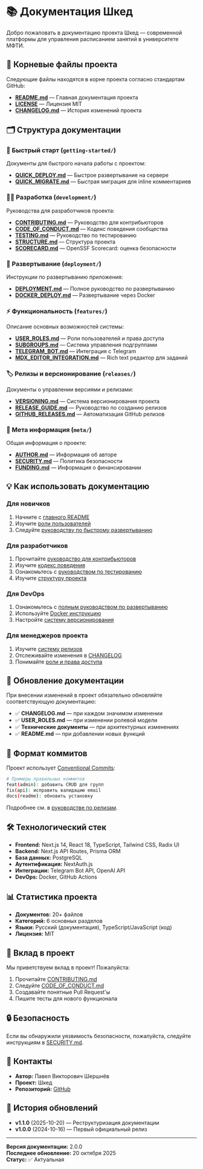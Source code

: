 # 📚 Документация Шкед

Добро пожаловать в документацию проекта Шкед — современной платформы для управления расписанием занятий в университете МФТИ.

## 📖 Корневые файлы проекта

Следующие файлы находятся в корне проекта согласно стандартам GitHub:

- [**README.md**](../readme.md) — Главная документация проекта
- [**LICENSE**](../LICENSE) — Лицензия MIT
- [**CHANGELOG.md**](../CHANGELOG.md) — История изменений проекта

## 🗂️ Структура документации

### 🚀 Быстрый старт (`getting-started/`)

Документы для быстрого начала работы с проектом:

- [**QUICK_DEPLOY.md**](getting-started/QUICK_DEPLOY.md) — Быстрое развертывание на сервере
- [**QUICK_MIGRATE.md**](getting-started/QUICK_MIGRATE.md) — Быстрая миграция для inline комментариев

### 👨‍💻 Разработка (`development/`)

Руководства для разработчиков проекта:

- [**CONTRIBUTING.md**](development/CONTRIBUTING.md) — Руководство для контрибьюторов
- [**CODE_OF_CONDUCT.md**](development/CODE_OF_CONDUCT.md) — Кодекс поведения сообщества
- [**TESTING.md**](development/TESTING.md) — Руководство по тестированию
- [**STRUCTURE.md**](development/STRUCTURE.md) — Структура проекта
- [**SCORECARD.md**](development/SCORECARD.md) — OpenSSF Scorecard: оценка безопасности

### 🚢 Развертывание (`deployment/`)

Инструкции по развертыванию приложения:

- [**DEPLOYMENT.md**](deployment/DEPLOYMENT.md) — Полное руководство по развертыванию
- [**DOCKER_DEPLOY.md**](deployment/DOCKER_DEPLOY.md) — Развертывание через Docker

### ⚡ Функциональность (`features/`)

Описание основных возможностей системы:

- [**USER_ROLES.md**](features/USER_ROLES.md) — Роли пользователей и права доступа
- [**SUBGROUPS.md**](features/SUBGROUPS.md) — Система управления подгруппами
- [**TELEGRAM_BOT.md**](features/TELEGRAM_BOT.md) — Интеграция с Telegram
- [**MDX_EDITOR_INTEGRATION.md**](features/MDX_EDITOR_INTEGRATION.md) — Rich text редактор для заданий

### 🏷️ Релизы и версионирование (`releases/`)

Документы о управлении версиями и релизами:

- [**VERSIONING.md**](releases/VERSIONING.md) — Система версионирования проекта
- [**RELEASE_GUIDE.md**](releases/RELEASE_GUIDE.md) — Руководство по созданию релизов
- [**GITHUB_RELEASES.md**](releases/GITHUB_RELEASES.md) — Автоматизация GitHub релизов

### 📄 Мета информация (`meta/`)

Общая информация о проекте:

- [**AUTHOR.md**](meta/AUTHOR.md) — Информация об авторе
- [**SECURITY.md**](meta/SECURITY.md) — Политика безопасности
- [**FUNDING.md**](meta/FUNDING.md) — Информация о финансировании

## 💡 Как использовать документацию

### Для новичков
1. Начните с [главного README](../readme.md)
2. Изучите [роли пользователей](features/USER_ROLES.md)
3. Следуйте [руководству по быстрому развертыванию](getting-started/QUICK_DEPLOY.md)

### Для разработчиков
1. Прочитайте [руководство для контрибьюторов](development/CONTRIBUTING.md)
2. Изучите [кодекс поведения](development/CODE_OF_CONDUCT.md)
3. Ознакомьтесь с [руководством по тестированию](development/TESTING.md)
4. Изучите [структуру проекта](development/STRUCTURE.md)

### Для DevOps
1. Ознакомьтесь с [полным руководством по развертыванию](deployment/DEPLOYMENT.md)
2. Используйте [Docker инструкцию](deployment/DOCKER_DEPLOY.md)
3. Настройте [систему версионирования](releases/VERSIONING.md)

### Для менеджеров проекта
1. Изучите [систему релизов](releases/GITHUB_RELEASES.md)
2. Отслеживайте изменения в [CHANGELOG](../CHANGELOG.md)
3. Понимайте [роли и права доступа](features/USER_ROLES.md)

## 🔄 Обновление документации

При внесении изменений в проект обязательно обновляйте соответствующую документацию:

- ✅ **CHANGELOG.md** — при каждом значимом изменении
- ✅ **USER_ROLES.md** — при изменении ролевой модели
- ✅ **Технические документы** — при архитектурных изменениях
- ✅ **README.md** — при добавлении новых функций

## 📝 Формат коммитов

Проект использует [Conventional Commits](https://www.conventionalcommits.org/):

```bash
# Примеры правильных коммитов
feat(admin): добавить CRUD для групп
fix(api): исправить валидацию email
docs(readme): обновить установку
```

Подробнее см. в [руководстве по релизам](releases/RELEASE_GUIDE.md).

## 🛠️ Технологический стек

- **Frontend:** Next.js 14, React 18, TypeScript, Tailwind CSS, Radix UI
- **Backend:** Next.js API Routes, Prisma ORM
- **База данных:** PostgreSQL
- **Аутентификация:** NextAuth.js
- **Интеграции:** Telegram Bot API, OpenAI API
- **DevOps:** Docker, GitHub Actions

## 📊 Статистика проекта

- **Документов:** 20+ файлов
- **Категорий:** 6 основных разделов
- **Языки:** Русский (документация), TypeScript/JavaScript (код)
- **Лицензия:** MIT

## 🤝 Вклад в проект

Мы приветствуем вклад в проект! Пожалуйста:

1. Прочитайте [CONTRIBUTING.md](development/CONTRIBUTING.md)
2. Следуйте [CODE_OF_CONDUCT.md](development/CODE_OF_CONDUCT.md)
3. Создавайте понятные Pull Request'ы
4. Пишите тесты для нового функционала

## 🔒 Безопасность

Если вы обнаружили уязвимость безопасности, пожалуйста, следуйте инструкциям в [SECURITY.md](meta/SECURITY.md).

## 📧 Контакты

- **Автор:** Павел Викторович Шершнёв
- **Проект:** Шкед
- **Репозиторий:** [GitHub](https://github.com/PvUtrix/shked)

## 📅 История обновлений

- **v1.1.0** (2025-10-20) — Реструктуризация документации
- **v1.0.0** (2024-10-16) — Первый официальный релиз

---

**Версия документации:** 2.0.0  
**Последнее обновление:** 20 октября 2025  
**Статус:** ✅ Актуальная
